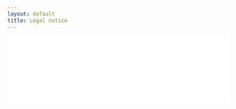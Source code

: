 ```yaml
---
layout: default
title: Legal notice
---
```


<div>
    <iframe src="{{ site.url_legal }}" style="width: 100%; border: none;"></iframe>
</div>
